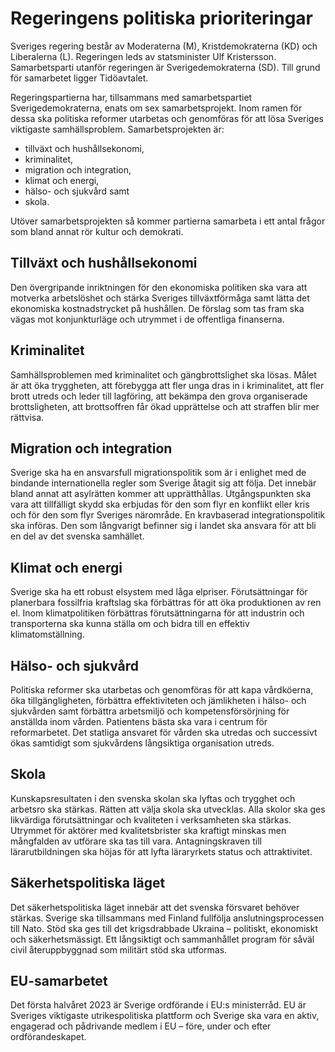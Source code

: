 # Regeringens politiska prioriteringar

Sveriges regering består av Moderaterna (M), Kristdemokraterna (KD) och Liberalerna (L). Regeringen leds av statsminister Ulf Kristersson. Samarbetsparti utanför regeringen är Sverigedemokraterna (SD). Till grund för samarbetet ligger Tidöavtalet.


Regeringspartierna har, tillsammans med samarbetspartiet Sverigedemokraterna, enats om sex samarbetsprojekt. Inom ramen för dessa ska politiska reformer utarbetas och genomföras för att lösa Sveriges viktigaste samhällsproblem. Samarbetsprojekten är:

* tillväxt och hushållsekonomi,
* kriminalitet,
* migration och integration,
* klimat och energi,
* hälso\- och sjukvård samt
* skola.

Utöver samarbetsprojekten så kommer partierna samarbeta i ett antal frågor som bland annat rör kultur och demokrati.

## Tillväxt och hushållsekonomi

Den övergripande inriktningen för den ekonomiska politiken ska vara att motverka arbetslöshet och stärka Sveriges tillväxtförmåga samt lätta det ekonomiska kostnadstrycket på hushållen. De förslag som tas fram ska vägas mot konjunkturläge och utrymmet i de offentliga finanserna.

## Kriminalitet

Samhällsproblemen med kriminalitet och gängbrottslighet ska lösas. Målet är att öka tryggheten, att förebygga att fler unga dras in i kriminalitet, att fler brott utreds och leder till lagföring, att bekämpa den grova organiserade brottsligheten, att brottsoffren får ökad upprättelse och att straffen blir mer rättvisa.

## Migration och integration

Sverige ska ha en ansvarsfull migrationspolitik som är i enlighet med de bindande internationella regler som Sverige åtagit sig att följa. Det innebär bland annat att asylrätten kommer att upprätthållas. Utgångspunkten ska vara att tillfälligt skydd ska erbjudas för den som flyr en konflikt eller kris och för den som flyr Sveriges närområde. En kravbaserad integrationspolitik ska införas. Den som långvarigt befinner sig i landet ska ansvara för att bli en del av det svenska samhället.

## Klimat och energi

Sverige ska ha ett robust elsystem med låga elpriser. Förutsättningar för planerbara fossilfria kraftslag ska förbättras för att öka produktionen av ren el. Inom klimatpolitiken förbättras förutsättningarna för att industrin och transporterna ska kunna ställa om och bidra till en effektiv klimatomställning.

## Hälso\- och sjukvård

Politiska reformer ska utarbetas och genomföras för att kapa vårdköerna, öka tillgängligheten, förbättra effektiviteten och jämlikheten i hälso\- och sjukvården samt förbättra arbetsmiljö och kompetensförsörjning för anställda inom vården. Patientens bästa ska vara i centrum för reformarbetet. Det statliga ansvaret för vården ska utredas och successivt ökas samtidigt som sjukvårdens långsiktiga organisation utreds.

## Skola

Kunskapsresultaten i den svenska skolan ska lyftas och trygghet och arbetsro ska stärkas. Rätten att välja skola ska utvecklas. Alla skolor ska ges likvärdiga förutsättningar och kvaliteten i verksamheten ska stärkas. Utrymmet för aktörer med kvalitetsbrister ska kraftigt minskas men mångfalden av utförare ska tas till vara. Antagningskraven till lärarutbildningen ska höjas för att lyfta läraryrkets status och attraktivitet.

## Säkerhetspolitiska läget

Det säkerhetspolitiska läget innebär att det svenska försvaret behöver stärkas. Sverige ska tillsammans med Finland fullfölja anslutningsprocessen till Nato. Stöd ska ges till det krigsdrabbade Ukraina – politiskt, ekonomiskt och säkerhetsmässigt. Ett långsiktigt och sammanhållet program för såväl civil återuppbyggnad som militärt stöd ska utformas.

## EU\-samarbetet

Det första halvåret 2023 är Sverige ordförande i EU:s ministerråd. EU är Sveriges viktigaste utrikespolitiska plattform och Sverige ska vara en aktiv, engagerad och pådrivande medlem i EU – före, under och efter ordförandeskapet.
